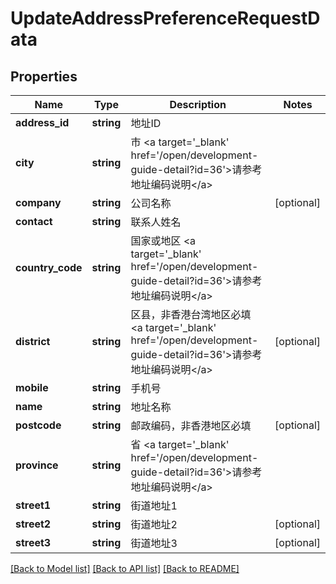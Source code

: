 # UpdateAddressPreferenceRequestData

## Properties
Name | Type | Description | Notes
------------ | ------------- | ------------- | -------------
**address_id** | **string** | 地址ID | 
**city** | **string** | 市 &lt;a target&#x3D;&#39;_blank&#39; href&#x3D;&#39;/open/development-guide-detail?id&#x3D;36&#39;&gt;请参考地址编码说明&lt;/a&gt; | 
**company** | **string** | 公司名称 | [optional] 
**contact** | **string** | 联系人姓名 | 
**country_code** | **string** | 国家或地区 &lt;a target&#x3D;&#39;_blank&#39; href&#x3D;&#39;/open/development-guide-detail?id&#x3D;36&#39;&gt;请参考地址编码说明&lt;/a&gt; | 
**district** | **string** | 区县，非香港台湾地区必填 &lt;a target&#x3D;&#39;_blank&#39; href&#x3D;&#39;/open/development-guide-detail?id&#x3D;36&#39;&gt;请参考地址编码说明&lt;/a&gt; | [optional] 
**mobile** | **string** | 手机号 | 
**name** | **string** | 地址名称 | 
**postcode** | **string** | 邮政编码，非香港地区必填 | [optional] 
**province** | **string** | 省 &lt;a target&#x3D;&#39;_blank&#39; href&#x3D;&#39;/open/development-guide-detail?id&#x3D;36&#39;&gt;请参考地址编码说明&lt;/a&gt; | 
**street1** | **string** | 街道地址1 | 
**street2** | **string** | 街道地址2 | [optional] 
**street3** | **string** | 街道地址3 | [optional] 

[[Back to Model list]](../README.md#documentation-for-models) [[Back to API list]](../README.md#documentation-for-api-endpoints) [[Back to README]](../README.md)



